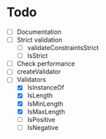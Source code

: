 # Todo

- [ ] Documentation
- [ ] Strict validation
  - [ ] validateConstraintsStrict
  - [ ] IsStrict
- [ ] Check performance
- [ ] createValidator
- [ ] Validators
  - [x] IsInstanceOf
  - [x] IsLength
  - [x] IsMinLength
  - [x] IsMaxLength
  - [ ] IsPositive
  - [ ] IsNegative
